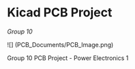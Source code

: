 # Kicad PCB Project
*Group 10*

![] (PCB_Documents/PCB_Image.png)

Group 10 PCB Project - Power Electronics 1
